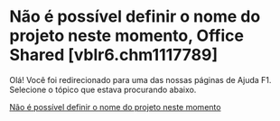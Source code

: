 
# Não é possível definir o nome do projeto neste momento, Office Shared [vblr6.chm1117789]

Olá! Você foi redirecionado para uma das nossas páginas de Ajuda F1. Selecione o tópico que estava procurando abaixo.

[Não é possível definir o nome do projeto neste momento](http://msdn.microsoft.com/library/b4b76831-1f5e-517b-b33f-487b7b906733%28Office.15%29.aspx)
